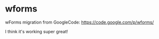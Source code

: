 wforms
======

wForms migration from GoogleCode: https://code.google.com/p/wforms/

I think it's working super great!